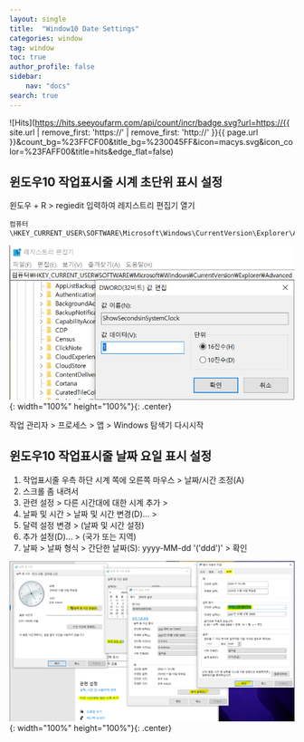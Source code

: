 ```yaml
---
layout: single
title:  "Window10 Date Settings"
categories: window
tag: window
toc: true
author_profile: false
sidebar:
    nav: "docs"
search: true
---
```


![Hits](https://hits.seeyoufarm.com/api/count/incr/badge.svg?url=https://{{ site.url | remove_first: 'https://' | remove_first: 'http://' }}{{ page.url }}&count_bg=%23FFCF00&title_bg=%230045FF&icon=macys.svg&icon_color=%23FAFF00&title=hits&edge_flat=false)

## 윈도우10 작업표시줄 시계 초단위 표시 설정  
윈도우 + R > regiedit 입력하여 레지스트리 편집기 열기  

```
컴퓨터\HKEY_CURRENT_USER\SOFTWARE\Microsoft\Windows\CurrentVersion\Explorer\Advanced
```  

![window10_date_settings_01](/images/2024-11-12-window_date_settings/window10_date_settings_01.PNG){: width="100%" height="100%"}{: .center}  

작업 관리자 > 프로세스 > 앱 > Windows 탐색기 다시시작  

## 윈도우10 작업표시줄 날짜 요일 표시 설정  
1. 작업표시줄 우측 하단 시계 쪽에 오른쪽 마우스 > 날짜/시간 조정(A)  
2. 스크롤 좀 내려서  
3. 관련 설정 > 다른 시간대에 대한 시계 추가 >  
4. 날짜 및 시간 > 날짜 및 시간 변경(D)... >  
5. 달력 설정 변경 > (날짜 및 시간 설정)  
6. 추가 설정(D)... > (국가 또는 지역)  
7. 날짜 > 날짜 형식 > 간단한 날짜(S): yyyy-MM-dd '('ddd')' > 확인  

![window10_date_settings_02](/images/2024-11-12-window_date_settings/window10_date_settings_02.PNG){: width="100%" height="100%"}{: .center}  